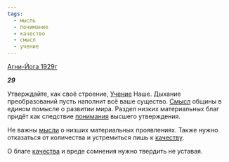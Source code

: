 ```yaml
---
tags:
  - мысль
  - понимание
  - качество
  - смысл
  - учение
---
```

[Агни-Йога 1929г](https://127.0.0.1:4002/agni/1929)

___29___

Утверждайте, как своё строение, [Учение](../../../tags/#учение) Наше. Дыхание преобразований пусть наполнит всё ваше существо. [Смысл](../../../tags/#смысл) общины в едином помысле о развитии мира. Раздел низких материальных благ придёт как следствие [понимания](../../../tags/#понимание) высшего утверждения.   

Не важны [мысли](../../../tags/#мысль) о низших материальных проявлениях. Также нужно отказаться от количества и устремиться лишь к [качеству](../../../tags/#качество).   

О благе [качества](../../../tags/#качество) и вреде сомнения нужно твердить не уставая.